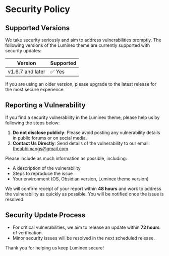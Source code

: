 # Security Policy

## Supported Versions

We take security seriously and aim to address vulnerabilities promptly. The following versions of the Luminex theme are currently supported with security updates:

| Version          | Supported          |
| ---------------- | ------------------ |
| v1.6.7 and later |   ✅ Yes          |

If you are using an older version, please upgrade to the latest release for the most secure experience.

## Reporting a Vulnerability

If you find a security vulnerability in the Luminex theme, please help us by following the steps below:

1. **Do not disclose publicly**: Please avoid posting any vulnerability details in public forums or on social media.
2. **Contact Us Directly**: Send details of the vulnerability to our email: [theabhimangs@gmail.com](mailto:theabhimangs@gmail.com).

Please include as much information as possible, including:
- A description of the vulnerability
- Steps to reproduce the issue
- Your environment (OS, Obsidian version, Luminex theme version)

We will confirm receipt of your report within **48 hours** and work to address the vulnerability as quickly as possible. You will be notified once the issue is resolved.

## Security Update Process

- For critical vulnerabilities, we aim to release an update within **72 hours** of verification.
- Minor security issues will be resolved in the next scheduled release.

Thank you for helping us keep Luminex secure!
